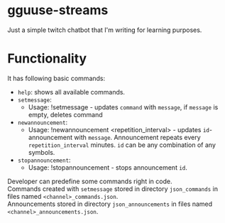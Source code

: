# gguuse-streams

Just a simple twitch chatbot that I'm writing for learning purposes.

# Functionality

It has following basic commands:
- `help`: shows all available commands.
- `setmessage`:
  - Usage: !setmessage <command> <message> - updates `command` with `message`, if `message` is empty, deletes command
- `newannouncement`:
  - Usage: !newannouncement <id> <repetition_interval> <message> - updates `id`-announcement with `message`. Announcement repeats every `repetition_interval` minutes. `id` can be any combination of any symbols.
- `stopannouncement`:
  - Usage: !stopannouncement <id> - stops announcement `id`.

Developer can predefine some commands right in code. <br/>
Commands created with `setmessage` stored in directory `json_commands` in files named `<channel>_commands.json`. <br/>
Announcements stored in directory `json_announcements` in files named `<channel>_announcements.json`. <br/>
